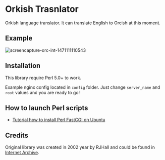 # Orkish Trasnlator

Orkish language translator. It can translate English to Orcish at this moment.

## Example

![screencapture-orc-int-1471111110543](https://cloud.githubusercontent.com/assets/1849174/17644782/bc5ae062-6198-11e6-8fc1-8a787b2dbdd6.png)

## Installation

This library require Perl 5.0+ to work.

Example nginx config located in `config` folder. Just change `server_name` and `root` values and you are ready to go!

## How to launch Perl scripts

- [Tutorial how to install Perl FastCGI on Ubuntu](https://www.linode.com/docs/websites/nginx/nginx-and-perlfastcgi-on-ubuntu-12-04-lts-precise-pangolin)

## Credits

Original library was created in 2002 year by RJHall and could be found in [Internet Archive](https://web.archive.org/web/20130218135549/http://hiddenway.tripod.com/waaagh/).
